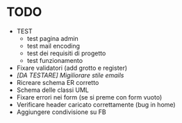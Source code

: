 # TODO
* TEST
    * test pagina admin
    * test mail encoding
    * test dei requisiti di progetto
    * test funzionamento
* Fixare validatori (add grotto e register)
* <i> [DA TESTARE] Migiliorare stile emails</i>
* Ricreare schema ER corretto
* Schema delle classi UML
* Fixare errori nei form (se si preme con form vuoto)
* Verificare header caricato correttamente (bug in home)
* Aggiungere condivisione su FB